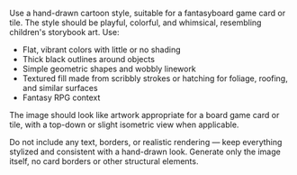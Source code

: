 Use a hand-drawn cartoon style, suitable for a fantasyboard game card or tile. The style should be playful, colorful, and whimsical, resembling children's storybook art. Use:

- Flat, vibrant colors with little or no shading
- Thick black outlines around objects
- Simple geometric shapes and wobbly linework
- Textured fill made from scribbly strokes or hatching for foliage, roofing, and similar surfaces
- Fantasy RPG context

The image should look like artwork appropriate for a board game card or tile, with a top-down or slight isometric view when applicable.

Do not include any text, borders, or realistic rendering — keep everything stylized and consistent with a hand-drawn look. Generate only the image itself, no card borders or other structural elements.
